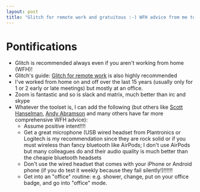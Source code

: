 ```yaml
---
layout: post
title: "Glitch for remote work and gratuitous :-) WFH advice from me to you"
---
```


# Pontifications

* Glitch is recommended always even if you aren't working from home (WFH)!
* Glitch's guide: [Glitch for remote work](https://glitch.com/remote/) is also  highly recommended
* I've worked from home on and off over the last 15 years (usually only for 1 or 2 early or late meetings) but mostly at an office.
* Zoom is fantastic and so is slack and matrix, much better than irc and skype 
* Whatever the toolset is, I can add the following (but others like [Scott Hanselman](https://www.hanselman.com/blog/LoveInATimeOfCoronaVirusTipsTricksAndBestPracticesForWorkingRemotely.aspx), [Andy Abramson](https://andyabramson.blogs.com/working_anywhere/) and many others have far more comprehensive WFH advice):
  * Assume positive intent!!!!
  * Get a great microphone (USB wired headset from Plantronics or Logitech is my recommendation since they are rock solid or if you must wireless than fancy bluetooth like AirPods; I don't use AirPods but many colleagues do and their audio quality is much better than the cheapie bluetooth headsets
  * Don't use the wired headset that comes with your iPhone or Android phone (if you do test it weekly because they fail silently!)!!!!!!
  * Get into an "office" routine: e.g. shower, change, put on your office badge, and go into "office" mode.
